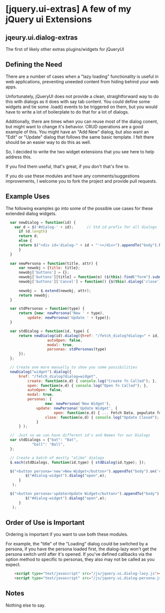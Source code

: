 [jquery.ui-extras] A few of my jQuery ui Extensions
===========================================================

jqeury.ui.dialog-extras
----------------------------------------

The first of likely other extras plugins/widgets for jQueryUI

Defining the Need
----------------------------------------

There are a number of cases when a "lazy loading" functionality is
useful in web applications, preventing uneeded content from hiding
behind your web apps.

Unfortunately, jQueryUI does not provide a clean, straightforward way
to do this with dialogs as it does with say tab content. You could define 
some widgets and tie some .load() events to be triggered on them, but you 
would have to write a lot of boilerplate to do that for a lot of dialogs.

Additionally, there are times when you can reuse most of the dialog
conent, but might want to change it's behavior.  CRUD operations are a
good example of this.  You might have an "Add New" dialog, but also
want an "Edit" or "Update" dialog that follows the same basic
template.  I felt there should be an easier way to do this as well.

So, I decided to write the two widget extensions that you see here to help address this.

If you find them useful, that's great, if you don't that's fine to.

If you do use these modules and have any comments/suggestions
improvements, I welcome you to fork the project and provide pull
requests.

Example Uses
------------

The following examples go into some of the possible use cases for these extended dialog 
widgets.

```js
  var newDialog = function(id) { 
    var d = $('#dialog-' + id);      // Std id prefix for all dialogs
      if (d.length) 
	  return d;
      else {
	  return $("<div id='dialog-" + id + "'></div>").appendTo("body").hide();
      }
  }
  
  var newPersona = function(title, attr) {
      var newobj = {title: title};
      newobj['buttons'] = {};
      newobj['buttons'][title] = function(e) ($(this).find("form").submit());
      newobj['buttons']['Cancel'] = function() {$(this).dialog('close');};
      
      newobj =  $.extend(newobj, attr);
      return newobj;
  }

  var stdPersonas = function(type) {
      return {new: newPersona('New ' + type),
	      update: newPersona('Update ' + type)};
  }

  var stdDialog = function(id, type) { 
      return newDialog(id).dialog({href: "/fetch_dialog?dialog=" + id,
				   autoOpen: false,
				   modal: true,
				   personas: stdPersonas(type)
      });
  };

  // Create one more manually to show you some possibilities
  newDialog("widget").dialog({
	  href: "/fetch_dialog?dialog=widget", 
	      create: function(e,d) { console.log("Create fn Called"); },
	      open: function(e,d) { console.log("Open fn Called"); },
	      autoOpen: false,
	      modal: true,
	      personas: { 
		          new: newPersona('New Widget'),
			  update: newPersona('Update Widget', {
			          open: function(e,d) { ... Fetch Data, populate form ... };
				  close: function(e,d) { console.log("Update Closed"); }})
		      }
      } );

  //  Just so we can have different id's and Names for our Dialogs
  var stdDialogs = {"bat": "Bat",
		    "ball": "Ball",
  };

  // Create a batch of mostly "alike" dialogs
  $.each(stdDialogs, function(id,type) { stdDialog(id,type); });

  $("<button persona='new'>New Widget</button>").appendTo("body").on('click', function(e) {
  	     $("#dialog-widget").dialog("open",e);
      }
   );

  $("<button persona='update>Update Widget</button>").appendTo("body").on('click', function(e) {
  	     $("#dialog-widget").dialog("open",e);
      }
   );


```

Order of Use is Important
-------------------------

Ordering is important if you want to use both these modules.

For example, the "title" of the "Loading" dialog could be switched by
a persona, if you have the persona loaded first, the dialog-lazy won't
get the persona switch until after it's opened.  If you've defined
callbacks via the option method to specific to personas, they also may
not be called as you expect.

```html
    <script type="text/javascript" src="/js/jquery.ui.dialog-lazy.js"></script>
    <script type="text/javascript" src="/js/jquery.ui.dialog-persona.js"></script>
```

Notes 
-----

Nothing else to say.
